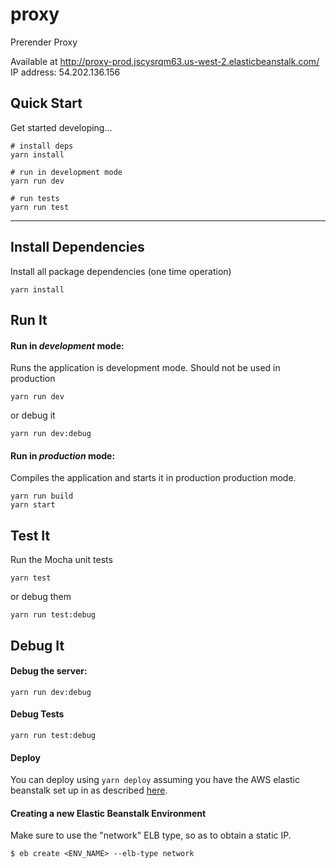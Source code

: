 # proxy

Prerender Proxy

Available at http://proxy-prod.jscysrqm63.us-west-2.elasticbeanstalk.com/
IP address: 54.202.136.156


## Quick Start

Get started developing...

```shell
# install deps
yarn install

# run in development mode
yarn run dev

# run tests
yarn run test
```

---

## Install Dependencies

Install all package dependencies (one time operation)

```shell
yarn install
```

## Run It
#### Run in *development* mode:
Runs the application is development mode. Should not be used in production

```shell
yarn run dev
```

or debug it

```shell
yarn run dev:debug
```

#### Run in *production* mode:

Compiles the application and starts it in production production mode.

```shell
yarn run build
yarn start
```

## Test It

Run the Mocha unit tests

```shell
yarn test
```

or debug them

```shell
yarn run test:debug
```

## Debug It

#### Debug the server:

```
yarn run dev:debug
```

#### Debug Tests

```
yarn run test:debug
```

#### Deploy

You can deploy using `yarn deploy` assuming you have the AWS elastic beanstalk set up in as described [here](../README.md).

#### Creating a new Elastic Beanstalk Environment

Make sure to use the "network" ELB type, so as to obtain a static IP.

```
$ eb create <ENV_NAME> --elb-type network
```